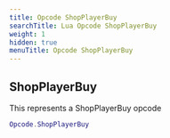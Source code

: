 ```yaml
---
title: Opcode ShopPlayerBuy
searchTitle: Lua Opcode ShopPlayerBuy
weight: 1
hidden: true
menuTitle: Opcode ShopPlayerBuy
---
```

## ShopPlayerBuy

This represents a ShopPlayerBuy opcode
```lua
Opcode.ShopPlayerBuy
```
